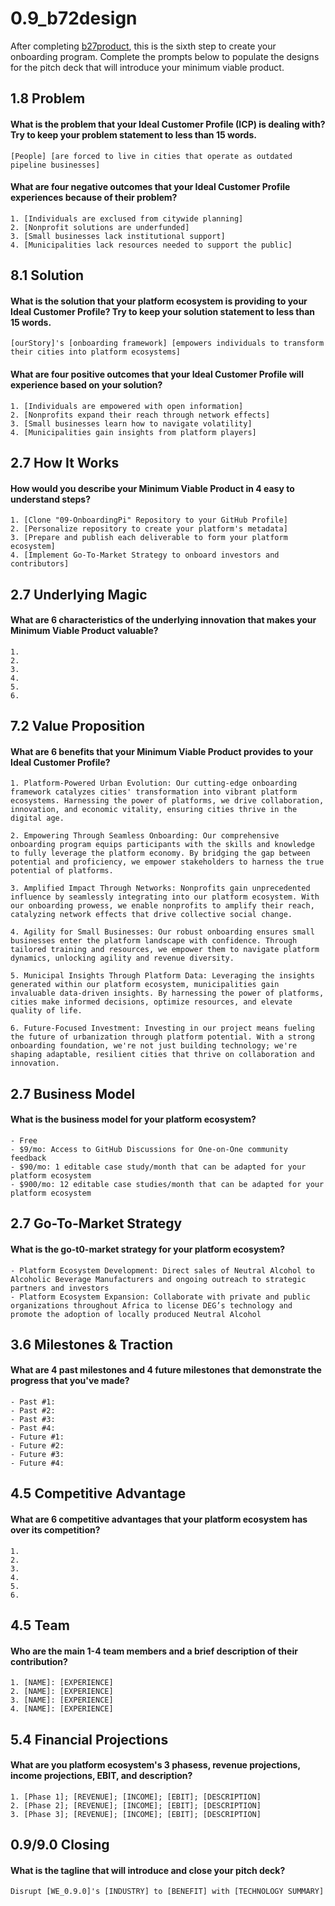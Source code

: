 # 0.9_b72design
After completing [b27product](b27product.md), this is the sixth step to create your onboarding program. Complete the prompts below to populate the designs for the pitch deck that will introduce your minimum viable product.

## 1.8 Problem

#### What is the problem that your Ideal Customer Profile (ICP) is dealing with? Try to keep your problem statement to less than 15 words.
```
[People] [are forced to live in cities that operate as outdated pipeline businesses] 
```

#### What are four negative outcomes that your Ideal Customer Profile experiences because of their problem?
```
1. [Individuals are exclused from citywide planning]
2. [Nonprofit solutions are underfunded]
3. [Small businesses lack institutional support]
4. [Municipalities lack resources needed to support the public]
```

## 8.1 Solution

#### What is the solution that your platform ecosystem is providing to your Ideal Customer Profile? Try to keep your solution statement to less than 15 words.
```
[ourStory]'s [onboarding framework] [empowers individuals to transform their cities into platform ecosystems]
```

#### What are four positive outcomes that your Ideal Customer Profile will experience based on your solution?
```
1. [Individuals are empowered with open information]
2. [Nonprofits expand their reach through network effects]
3. [Small businesses learn how to navigate volatility]
4. [Municipalities gain insights from platform players]
```

## 2.7 How It Works

#### How would you describe your Minimum Viable Product in 4 easy to understand steps?
```
1. [Clone "09-OnboardingPi" Repository to your GitHub Profile]
2. [Personalize repository to create your platform's metadata]
3. [Prepare and publish each deliverable to form your platform ecosystem]
4. [Implement Go-To-Market Strategy to onboard investors and contributors]
```

## 2.7 Underlying Magic

#### What are 6 characteristics of the underlying innovation that makes your Minimum Viable Product valuable?
```
1.
2.
3.
4.
5.
6. 
```

## 7.2 Value Proposition

#### What are 6 benefits that your Minimum Viable Product provides to your Ideal Customer Profile?
```
1. Platform-Powered Urban Evolution: Our cutting-edge onboarding framework catalyzes cities' transformation into vibrant platform ecosystems. Harnessing the power of platforms, we drive collaboration, innovation, and economic vitality, ensuring cities thrive in the digital age.

2. Empowering Through Seamless Onboarding: Our comprehensive onboarding program equips participants with the skills and knowledge to fully leverage the platform economy. By bridging the gap between potential and proficiency, we empower stakeholders to harness the true potential of platforms.

3. Amplified Impact Through Networks: Nonprofits gain unprecedented influence by seamlessly integrating into our platform ecosystem. With our onboarding prowess, we enable nonprofits to amplify their reach, catalyzing network effects that drive collective social change.

4. Agility for Small Businesses: Our robust onboarding ensures small businesses enter the platform landscape with confidence. Through tailored training and resources, we empower them to navigate platform dynamics, unlocking agility and revenue diversity.

5. Municipal Insights Through Platform Data: Leveraging the insights generated within our platform ecosystem, municipalities gain invaluable data-driven insights. By harnessing the power of platforms, cities make informed decisions, optimize resources, and elevate quality of life.

6. Future-Focused Investment: Investing in our project means fueling the future of urbanization through platform potential. With a strong onboarding foundation, we're not just building technology; we're shaping adaptable, resilient cities that thrive on collaboration and innovation.
```

## 2.7 Business Model

#### What is the business model for your platform ecosystem?
```
- Free
- $9/mo: Access to GitHub Discussions for One-on-One community feedback
- $90/mo: 1 editable case study/month that can be adapted for your platform ecosystem
- $900/mo: 12 editable case studies/month that can be adapted for your platform ecosystem
```

## 2.7 Go-To-Market Strategy

#### What is the go-t0-market strategy for your platform ecosystem?
```
- Platform Ecosystem Development: Direct sales of Neutral Alcohol to Alcoholic Beverage Manufacturers and ongoing outreach to strategic partners and investors
- Platform Ecosystem Expansion: Collaborate with private and public organizations throughout Africa to license DEG’s technology and promote the adoption of locally produced Neutral Alcohol
```

## 3.6 Milestones & Traction

#### What are 4 past milestones and 4 future milestones that demonstrate the progress that you've made?
```
- Past #1: 
- Past #2: 
- Past #3: 
- Past #4: 
- Future #1: 
- Future #2: 
- Future #3: 
- Future #4: 
```

## 4.5 Competitive Advantage

#### What are 6 competitive advantages that your platform ecosystem has over its competition?
```
1.
2.
3.
4.
5.
6. 
```

## 4.5 Team

#### Who are the main 1-4 team members and a brief description of their contribution?
```
1. [NAME]: [EXPERIENCE]
2. [NAME]: [EXPERIENCE]
3. [NAME]: [EXPERIENCE]
4. [NAME]: [EXPERIENCE]
```

## 5.4 Financial Projections

#### What are you platform ecosystem's 3 phasess, revenue projections, income projections, EBIT, and description?
```
1. [Phase 1]; [REVENUE]; [INCOME]; [EBIT]; [DESCRIPTION]
2. [Phase 2]; [REVENUE]; [INCOME]; [EBIT]; [DESCRIPTION]
3. [Phase 3]; [REVENUE]; [INCOME]; [EBIT]; [DESCRIPTION]
```

## 0.9/9.0 Closing

#### What is the tagline that will introduce and close your pitch deck?
```
Disrupt [WE_0.9.0]'s [INDUSTRY] to [BENEFIT] with [TECHNOLOGY SUMMARY]
```
